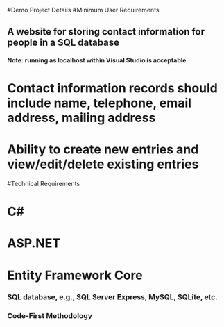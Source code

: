 #Demo Project Details
#Minimum User Requirements
## A website for storing contact information for people in a SQL database
#### Note: running as localhost within Visual Studio is acceptable
# Contact information records should include name, telephone, email address, mailing address
# Ability to create new entries and view/edit/delete existing entries
#Technical Requirements
# C#
# ASP.NET
# Entity Framework Core
### SQL database, e.g., SQL Server Express, MySQL, SQLite, etc.
### Code-First Methodology